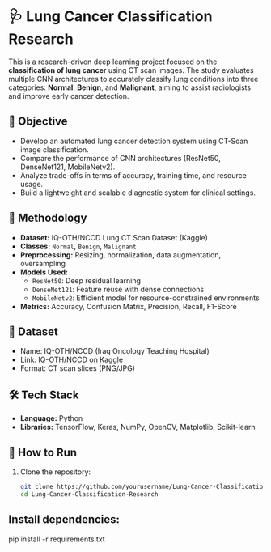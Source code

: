 # 🩺 Lung Cancer Classification Research

This is a research-driven deep learning project focused on the **classification of lung cancer** using CT scan images. The study evaluates multiple CNN architectures to accurately classify lung conditions into three categories: **Normal**, **Benign**, and **Malignant**, aiming to assist radiologists and improve early cancer detection.

## 📌 Objective

- Develop an automated lung cancer detection system using CT-Scan image classification.
- Compare the performance of CNN architectures (ResNet50, DenseNet121, MobileNetv2).
- Analyze trade-offs in terms of accuracy, training time, and resource usage.
- Build a lightweight and scalable diagnostic system for clinical settings.

## 🧠 Methodology

- **Dataset:** IQ-OTH/NCCD Lung CT Scan Dataset (Kaggle)
- **Classes:** `Normal`, `Benign`, `Malignant`
- **Preprocessing:** Resizing, normalization, data augmentation, oversampling
- **Models Used:**
  - `ResNet50`: Deep residual learning
  - `DenseNet121`: Feature reuse with dense connections
  - `MobileNetv2`: Efficient model for resource-constrained environments
- **Metrics:** Accuracy, Confusion Matrix, Precision, Recall, F1-Score

## 📂 Dataset

- Name: IQ-OTH/NCCD (Iraq Oncology Teaching Hospital)
- Link: [IQ-OTH/NCCD on Kaggle](https://www.kaggle.com/datasets/hamdallak/the-iqothnccd-lung-cancer-dataset)
- Format: CT scan slices (PNG/JPG)

## 🛠️ Tech Stack

- **Language:** Python
- **Libraries:** TensorFlow, Keras, NumPy, OpenCV, Matplotlib, Scikit-learn

## 🚀 How to Run

1. Clone the repository:
   ```bash
   git clone https://github.com/yourusername/Lung-Cancer-Classification-Research.git
   cd Lung-Cancer-Classification-Research

## Install dependencies:

pip install -r requirements.txt
